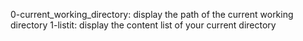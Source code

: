 0-current_working_directory: display the path of the current working directory
1-listit: display the content list of your current directory
